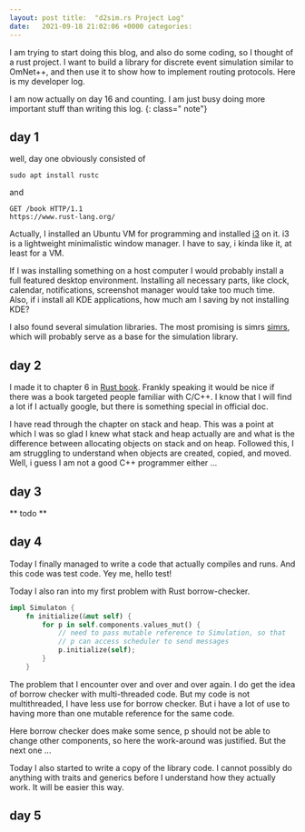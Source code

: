 ```yaml
---
layout: post title:  "d2sim.rs Project Log"
date:   2021-09-18 21:02:06 +0000 categories:
---
```


I am trying to start doing this blog, and also do some coding, so I thought of a rust project. I want to build a library
for discrete event simulation similar to OmNet++, and then use it to show how to implement routing protocols. Here is my
developer log.

I am now actually on day 16 and counting. I am just busy doing more important stuff than writing this log. {: class="
note"}

## day 1

well, day one obviously consisted of

```
sudo apt install rustc 
```

and

```
GET /book HTTP/1.1
https://www.rust-lang.org/
```

Actually, I installed an Ubuntu VM for programming and installed [i3](https://i3wm.org/) on it. i3 is a lightweight minimalistic window 
manager. I have to say, i kinda like it, at least for a VM. 

If I was installing something on a host computer I would 
probably install a full featured desktop environment. Installing all necessary parts, like clock, calendar, 
notifications, screenshot manager would take too much time. Also, if i install all KDE applications, how much am I 
saving by not installing KDE? 

I also found several simulation libraries. The most promising is simrs [simrs](https://github.com/elshize/simrs), 
which will probably serve as a base for the simulation library.

## day 2

I made it to chapter 6 in [Rust book](https://www.rust-lang.org/book). Frankly speaking it would be nice if there was a
book targeted people familiar with C/C++. I know that I will find a lot if I actually google, but there is something
special in official doc.

I have read through the chapter on stack and heap. This was a point at which I was so glad I knew what stack and heap
actually are and what is the difference between allocating objects on stack and on heap. Followed this, I am struggling
to understand when objects are created, copied, and moved. Well, i guess I am not a good C++ programmer either ...

## day 3

** todo **

## day 4

Today I finally managed to write a code that actually compiles and runs. And this code was test code. Yey me, hello
test!

Today I also ran into my first problem with Rust borrow-checker.

```Rust
impl Simulaton {
    fn initialize(&mut self) {
        for p in self.components.values_mut() {
            // need to pass mutable reference to Simulation, so that
            // p can access scheduler to send messages
            p.initialize(self);
        }
    }
```

The problem that I encounter over and over and over again. I do get the idea of borrow checker with multi-threaded code.
But my code is not multithreaded, I have less use for borrow checker. But i have a lot of use to having more than one
mutable reference for the same code.

Here borrow checker does make some sence, p should not be able to change other components, so here the work-around was
justified. But the next one ...

Today I also started to write a copy of the library code. I cannot possibly do anything with traits and generics before
I understand how they actually work. It will be easier this way.

## day 5
